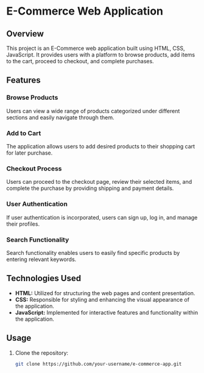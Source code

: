 # E-Commerce Web Application

## Overview

This project is an E-Commerce web application built using HTML, CSS, JavaScript. It provides users with a platform to browse products, add items to the cart, proceed to checkout, and complete purchases.

## Features

### Browse Products
Users can view a wide range of products categorized under different sections and easily navigate through them.

### Add to Cart
The application allows users to add desired products to their shopping cart for later purchase.

### Checkout Process
Users can proceed to the checkout page, review their selected items, and complete the purchase by providing shipping and payment details.

### User Authentication 
If user authentication is incorporated, users can sign up, log in, and manage their profiles.

### Search Functionality 
Search functionality enables users to easily find specific products by entering relevant keywords.

## Technologies Used

- **HTML:** Utilized for structuring the web pages and content presentation.
- **CSS:** Responsible for styling and enhancing the visual appearance of the application.
- **JavaScript:** Implemented for interactive features and functionality within the application.

## Usage

1. Clone the repository:

   ```bash
   git clone https://github.com/your-username/e-commerce-app.git
